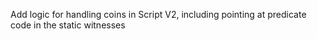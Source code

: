 Add logic for handling coins in Script V2, including pointing at predicate code in the static witnesses